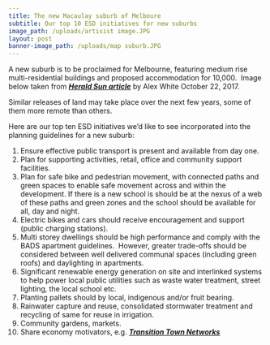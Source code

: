 ```yaml
---
title: The new Macaulay suburb of Melboure
subtitle: Our top 10 ESD initiatives for new suburbs
image_path: /uploads/artisist image.JPG
layout: post
banner-image_path: /uploads/map suburb.JPG
---
```



A new suburb is to be proclaimed for Melbourne, featuring medium rise multi-residential buildings and proposed accommodation for 10,000.  Image below taken from ***[Herald Sun article](http://www.heraldsun.com.au/news/victoria/new-inner-melbourne-suburb-of-macaulay-to-be-rezoned-making-way-for-thousands-of-homes/news-story/b0245be4aae79baa80dda975f545458c)*** by Alex White October 22, 2017.

Similar releases of land may take place over the next few years, some of them more remote than others.

Here are our top ten ESD initiatives we’d like to see incorporated into the planning guidelines for a new suburb:

1. Ensure effective public transport is present and available from day one.
2. Plan for supporting activities, retail, office and community support facilities.
3. Plan for safe bike and pedestrian movement, with connected paths and green spaces to enable safe movement across and within the development. If there is a new school is should be at the nexus of a web of these paths and green zones and the school should be available for all, day and night.
4. Electric bikes and cars should receive encouragement and support (public charging stations).
5. Multi storey dwellings should be high performance and comply with the BADS apartment guidelines.  However, greater trade-offs should be considered between well delivered communal spaces (including green roofs) and daylighting in apartments.
6. Significant renewable energy generation on site and interlinked systems to help power local public utilities such as waste water treatment, street lighting, the local school etc.
7. Planting pallets should by local, indigenous and/or fruit bearing.
8. Rainwater capture and reuse, consolidated stormwater treatment and recycling of same for reuse in irrigation.
9. Community gardens, markets.
10. Share economy motivators, e.g. ***[Transition Town Networks](https://transitionbanyule.org.au/about-transition-towns/)***